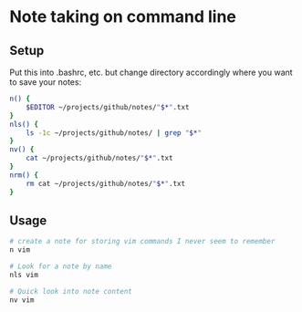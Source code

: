 # Note taking on command line

## Setup
Put this into .bashrc, etc. but change directory accordingly where you want to save your notes:

```bash
n() {
    $EDITOR ~/projects/github/notes/"$*".txt
}
nls() {
    ls -1c ~/projects/github/notes/ | grep "$*"
}
nv() {
    cat ~/projects/github/notes/"$*".txt
}
nrm() {
    rm cat ~/projects/github/notes/"$*".txt
}
```


## Usage

```bash
# create a note for storing vim commands I never seem to remember
n vim

# Look for a note by name
nls vim

# Quick look into note content
nv vim
```
